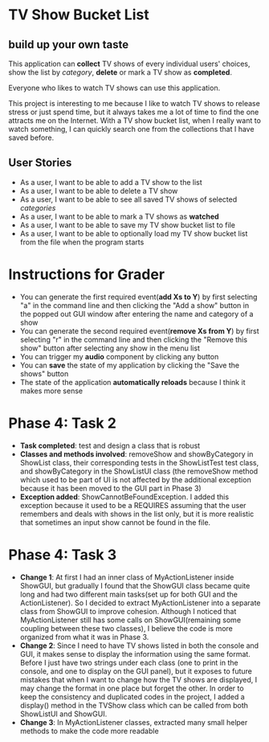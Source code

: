 # TV Show Bucket List

## build up your own taste

This application can **collect** TV shows of every individual users' 
choices, show the list by *category*, **delete** or mark a 
TV show as **completed**. 

Everyone who likes to watch TV shows can use this application.

This project is interesting to me because I like to watch TV shows to release 
stress or just spend time, but it always takes me a lot of time to find 
the one attracts me on the Internet. With a TV show bucket list, when I 
really want to watch something, I can quickly search one from the collections that I have saved before.

## User Stories 
- As a user, I want to be able to add a TV show to the list
- As a user, I want to be able to delete a TV show
- As a user, I want to be able to see all saved TV shows of selected *categories*
- As a user, I want to be able to mark a TV shows as **watched**
- As a user, I want to be able to save my TV show bucket list to file
- As a user, I want to be able to optionally load my TV show bucket list from the file when the program starts

# Instructions for Grader
- You can generate the first required event(**add Xs to Y**) by first selecting "a" in the command line and then
  clicking the "Add a show" button in the popped out GUI window after entering the name and category of a show
- You can generate the second required event(**remove Xs from Y**) by first selecting "r" in the command line and 
  then clicking the "Remove this show" button after selecting any show in the menu list
- You can trigger my **audio** component by clicking any button
- You can **save** the state of my application by clicking the "Save the shows" button
- The state of the application **automatically reloads** because I think it makes more sense

# Phase 4: Task 2
- **Task completed**: test and design a class that is robust
- **Classes and methods involved**: removeShow and showByCategory in ShowList class, their corresponding tests in the 
  ShowListTest test class, and showByCategory in the ShowListUI class (the removeShow method which used to be part of UI
  is not affected by the additional exception because it has been moved to the GUI part in Phase 3)
- **Exception added**: ShowCannotBeFoundException. I added this exception because it used to be a REQUIRES assuming that
  the user remembers and deals with shows in the list only, but it is more realistic that sometimes an input show cannot 
  be found in the file.

# Phase 4: Task 3
- **Change 1**: At first I had an inner class of MyActionListener inside ShowGUI, but gradually I found that the ShowGUI
            class became quite long and had two different main tasks(set up for both GUI and the ActionListener). So I 
            decided to extract MyActionListener into a separate class from ShowGUI to improve cohesion. Although I 
            noticed that MyActionListener still has some calls on ShowGUI(remaining some coupling between these two
            classes), I believe the code is more organized from what it was in Phase 3.
- **Change 2**: Since I need to have TV shows listed in both the console and GUI, it makes sense to display the 
            information using the same format. Before I just have two strings under each class (one to print in the 
            console, and one to display on the GUI panel), but it exposes to future mistakes that when I want to change 
            how the TV shows are displayed, I may change the format in one place but forget the other. In order to keep 
            the consistency and duplicated codes in the project, I added a display() method in the TVShow class which 
            can be called from both ShowListUI and ShowGUI.
- **Change 3**: In MyActionListener classes, extracted many small helper methods to make the code more readable